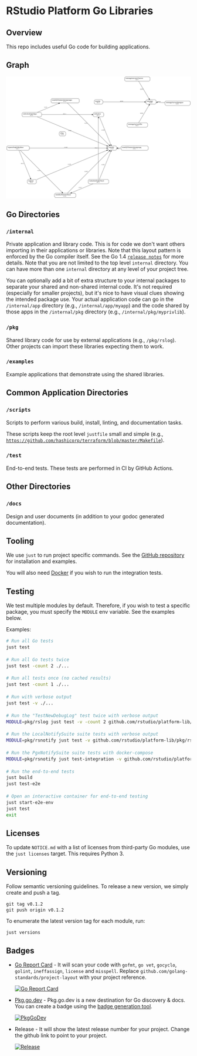 # RStudio Platform Go Libraries

## Overview

This repo includes useful Go code for building applications.

## Graph

![Dependency Graph](graph.svg)

## Go Directories

### `/internal`

Private application and library code. This is for code we don't want others
importing in their applications or libraries. Note that this layout pattern is
enforced by the Go compiler itself. See the Go 1.4
[`release notes`](https://golang.org/doc/go1.4#internalpackages) for more
details. Note that you are not limited to the top level `internal` directory.
You can have more than one `internal` directory at any level of your project
tree.

You can optionally add a bit of extra structure to your internal packages to
separate your shared and non-shared internal code. It's not required (especially
for smaller projects), but it's nice to have visual clues showing the intended
package use. Your actual application code can go in the `/internal/app`
directory (e.g., `/internal/app/myapp`) and the code shared by those apps in the
`/internal/pkg` directory (e.g., `/internal/pkg/myprivlib`).

### `/pkg`

Shared library code for use by external applications (e.g., `/pkg/rslog`).
Other projects can import these libraries expecting them to work.

### `/examples`

Example applications that demonstrate using the shared libraries.

## Common Application Directories

### `/scripts`

Scripts to perform various build, install, linting, and documentation tasks.

These scripts keep the root level `justfile` small and simple (e.g.,
[`https://github.com/hashicorp/terraform/blob/master/Makefile`](https://github.com/hashicorp/terraform/blob/master/Makefile)).

### `/test`

End-to-end tests. These tests are performed in CI by GitHub Actions.

## Other Directories

### `/docs`

Design and user documents (in addition to your godoc generated documentation).

## Tooling

We use `just` to run project specific commands. See the 
[GitHub repository](https://github.com/casey/just) for installation and 
examples.

You will also need [Docker](https://docs.docker.com/get-docker/) if you wish to 
run the integration tests.

## Testing

We test multiple modules by default. Therefore, if you wish to test a specific
package, you must specify the `MODULE` env variable. See the examples below. 

Examples:

```bash
# Run all Go tests
just test

# Run all Go tests twice
just test -count 2 ./...

# Run all tests once (no cached results)
just test -count 1 ./...

# Run with verbose output
just test -v ./...

# Run the "TestNewDebugLog" test twice with verbose output
MODULE=pkg/rslog just test -v -count 2 github.com/rstudio/platform-lib/pkg/rslog/debug -testify.m=TestNewDebugLog

# Run the LocalNotifySuite suite tests with verbose output
MODULE=pkg/rsnotify just test -v github.com/rstudio/platform-lib/pkg/rsnotify/locallistener -check.f=LocalNotifySuite

# Run the PgxNotifySuite suite tests with docker-compose
MODULE=pkg/rsnotify just test-integration -v github.com/rstudio/platform-lib/pkg/rsnotify/pgxlistener -check.f=PgxNotifySuite

# Run the end-to-end tests
just build
just test-e2e

# Open an interactive container for end-to-end testing
just start-e2e-env
just test
exit
```

## Licenses

To update `NOTICE.md` with a list of licenses from third-party Go modules,
use the `just licenses` target. This requires Python 3.

## Versioning

Follow semantic versioning guidelines. To release a new version, we simply
create and push a tag.

```shell
git tag v0.1.2
git push origin v0.1.2
```

To enumerate the latest version tag for each module, run:

```shell
just versions
```

## Badges

* [Go Report Card](https://goreportcard.com/) - It will scan your code with
  `gofmt`, `go vet`, `gocyclo`, `golint`, `ineffassign`, `license` and
  `misspell`. Replace `github.com/golang-standards/project-layout` with your
  project reference.

    [![Go Report Card](https://goreportcard.com/badge/github.com/rstudio/platform-lib?style=flat-square)](https://goreportcard.com/report/github.com/rstudio/platform-lib)

* [Pkg.go.dev](https://pkg.go.dev) - Pkg.go.dev is a new destination for Go
  discovery & docs. You can create a badge using the
  [badge generation tool](https://pkg.go.dev/badge).

    [![PkgGoDev](https://pkg.go.dev/badge/github.com/rstudio/platform-lib)](https://pkg.go.dev/github.com/rstudio/platform-lib)

* Release - It will show the latest release number for your project. Change the
  github link to point to your project.

    [![Release](https://img.shields.io/github/release/rstudio/platform-lib.svg?style=flat-square)](https://github.com/rstudio/platform-lib/releases/latest)
